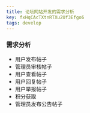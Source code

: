 ```yaml
---
title: 论坛网站开发的需求分析
key: fxHqCAcTXtnRTXu2Uf3Efgo6
tags: develop
---
```


### 需求分析

- 用户发布帖子
- 管理员审核帖子
- 用户查看帖子
- 用户回复帖子
- 用户举报帖子
- 积分获取
- 管理员发布公告帖子
